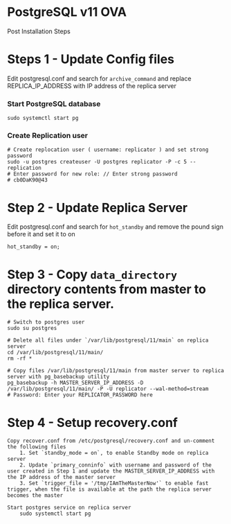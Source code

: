 # PostgreSQL v11 OVA

Post Installation Steps

# Steps 1 - Update Config files

Edit postgresql.conf and search for `archive_command` and replace REPLICA_IP_ADDRESS with IP address of the replica server

### Start PostgreSQL database 
    sudo systemctl start pg

### Create Replication user
    # Create replocation user ( username: replicator ) and set strong password
    sudo -u postgres createuser -U postgres replicator -P -c 5 --replication
    # Enter password for new role: // Enter strong password
    # cb0DaK90@43

# Step 2 - Update Replica Server

Edit postgresql.conf and search for `hot_standby` and remove the pound sign before it and set it to on

    hot_standby = on;

# Step 3 - Copy `data_directory` directory contents from master to the replica server.

    # Switch to postgres user
    sudo su postgres

    # Delete all files under `/var/lib/postgresql/11/main` on replica server
    cd /var/lib/postgresql/11/main/
    rm -rf *

    # Copy files /var/lib/postgresql/11/main from master server to replica server with pg_basebackup utility
    pg_basebackup -h MASTER_SERVER_IP_ADDRESS -D /var/lib/postgresql/11/main/ -P -U replicator --wal-method=stream
    # Password: Enter your REPLICATOR_PASSWORD here 

# Step 4 - Setup recovery.conf
    Copy recover.conf from /etc/postgresql/recovery.conf and un-comment the following files
        1. Set `standby_mode = on`, to enable Standby mode on replica server
        2. Update `primary_conninfo` with username and password of the user created in Step 1 and update the MASTER_SERVER_IP_ADDRESS with the IP address of the master server
        3. Set `trigger_file = '/tmp/IAmTheMasterNow'` to enable fast trigger, when the file is available at the path the replica server becomes the master

    Start postgres service on replica server
        sudo systemctl start pg